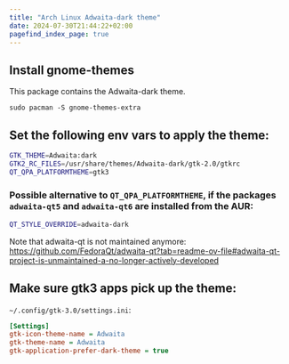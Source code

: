 ```yaml
---
title: "Arch Linux Adwaita-dark theme"
date: 2024-07-30T21:44:22+02:00
pagefind_index_page: true
---
```


## Install gnome-themes

This package contains the Adwaita-dark theme.

```terminal
sudo pacman -S gnome-themes-extra
```

## Set the following env vars to apply the theme:

```sh
GTK_THEME=Adwaita:dark
GTK2_RC_FILES=/usr/share/themes/Adwaita-dark/gtk-2.0/gtkrc
QT_QPA_PLATFORMTHEME=gtk3
```

### Possible alternative to `QT_QPA_PLATFORMTHEME`, if the packages `adwaita-qt5` and `adwaita-qt6` are installed from the AUR:

```sh
QT_STYLE_OVERRIDE=adwaita-dark
```

Note that adwaita-qt is not maintained anymore:
https://github.com/FedoraQt/adwaita-qt?tab=readme-ov-file#adwaita-qt-project-is-unmaintained-a-no-longer-actively-developed

## Make sure gtk3 apps pick up the theme:

`~/.config/gtk-3.0/settings.ini`:

```ini
[Settings]
gtk-icon-theme-name = Adwaita
gtk-theme-name = Adwaita
gtk-application-prefer-dark-theme = true
```

